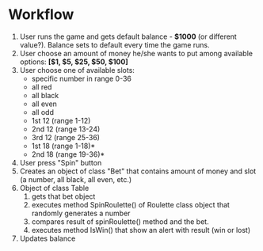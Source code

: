 # Workflow

1. User runs the game and gets default balance - **$1000** (or different value?). Balance sets to default every time the game runs.
2. User choose an amount of money he/she wants to put among available options: **[$1, $5, $25, $50, $100]**
3. User choose one of available slots:
    * specific number in range 0-36
    * all red
    * all black
    * all even
    * all odd
    * 1st 12 (range 1-12)
    * 2nd 12 (range 13-24)
    * 3rd 12 (range 25-36)
    * 1st 18 (range 1-18)*
    * 2nd 18 (range 19-36)*
4. User press "Spin" button
5. Creates an object of class "Bet" that contains amount of money and slot (a number, all black, all even, etc.)
6. Object of class Table
    1. gets that bet object
    2. executes method SpinRoulette() of Roulette class object that randomly generates a number
    3. compares result of spinRoulette() method and the bet.
    4. executes method IsWin() that show an alert with result (win or lost)
7. Updates balance
  
